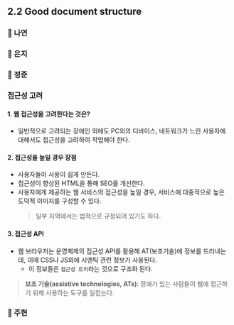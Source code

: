 ## 2.2 Good document structure

### 📝 나연

### 📝 은지

### 📝 정준

### 접근성 고려

#### 1. 웹 접근성을 고려한다는 것은?

- 일반적으로 고려되는 장애인 외에도 PC외의 디바이스, 네트워크가 느린 사용자에 대해서도 접근성을 고려하여 작업해야 한다.

#### 2. 접근성을 높일 경우 장점

- 사용자들이 사용이 쉽게 만든다.
- 접근성이 향상된 HTML을 통해 SEO를 개선한다.
- 사용자에게 제공하는 웹 서비스의 접근성을 높일 경우, 서비스에 대중적으로 높은 도덕적 이미지를 구성할 수 있다.
  > 일부 지역에서는 법적으로 규정되어 있기도 하다.

#### 3. 접근성 API

- 웹 브라우저는 운영체제의 접근성 API를 활용해 AT(보조기술)에 정보를 드러내는데, 이때 CSS나 JS외에 시멘틱 관련 정보가 사용된다.
  - 이 정보들은 `접근성 트리`라는 것으로 구조화 된다.

> **보조 기술(assistive technologies, ATs)**: 장애가 있는 사람들이 웹에 접근하기 위해 사용하는 도구를 일컫는다.

### 📝 주현
